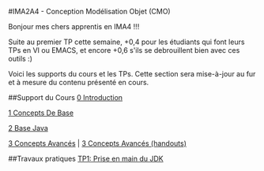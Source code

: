 #IMA2A4 - Conception Modélisation Objet (CMO)

Bonjour mes chers apprentis en IMA4 !!!

Suite au premier TP cette semaine, +0,4 pour les étudiants qui font leurs TPs en VI ou EMACS, et encore +0,6 s'ils se debrouillent bien avec ces outils :)

Voici les supports du cours et les TPs. Cette section sera mise-à-jour au fur et à mesure du contenu présenté en cours.

##Support du Cours
[0 Introduction](ima2a4/0_Introduction.pdf)

[1 Concepts De Base](ima2a4/1_ConceptsDeBase.pdf)

[2 Base Java](ima2a4/2_baseJava.pdf)

[3 Concepts Avancés](ima2a4/3_conceptsAvances.pdf) | [3 Concepts Avancés (handouts)](ima2a4/3_conceptsAvances-handouts.pdf)

##Travaux pratiques
[TP1: Prise en main du JDK](ima2a4/sujet1.pdf)
